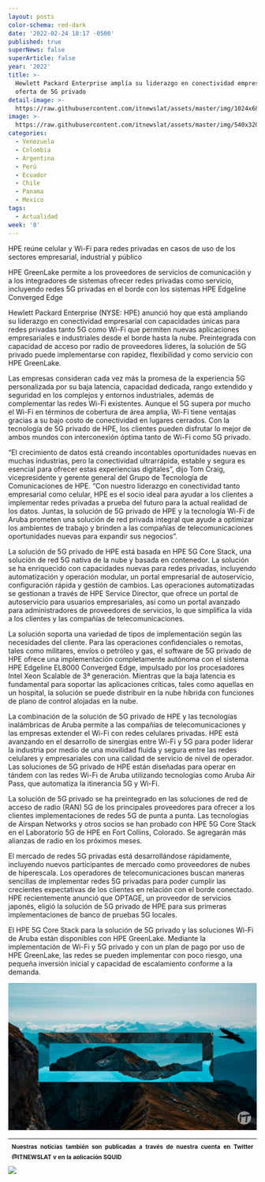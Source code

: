 ```yaml
---
layout: posts
color-schema: red-dark
date: '2022-02-24 18:17 -0500'
published: true
superNews: false
superArticle: false
year: '2022'
title: >-
  Hewlett Packard Enterprise amplía su liderazgo en conectividad empresarial con
  oferta de 5G privado
detail-image: >-
  https://raw.githubusercontent.com/itnewslat/assets/master/img/1024x680/nube-hpe-g.jpg
image: >-
  https://raw.githubusercontent.com/itnewslat/assets/master/img/540x320/nube-hpe-p.jpg
categories:
  - Venezuela
  - Colombia
  - Argentina
  - Perú
  - Ecuador
  - Chile
  - Panama
  - Mexico
tags:
  - Actualidad
week: '8'
---
```

HPE reúne celular y Wi-Fi para redes privadas en casos de uso de los sectores empresarial, industrial y público

HPE GreenLake permite a los proveedores de servicios de comunicación y a los integradores de sistemas ofrecer redes privadas como servicio, incluyendo redes 5G privadas en el borde con los sistemas HPE Edgeline Converged Edge

Hewlett Packard Enterprise (NYSE: HPE) anunció hoy que está ampliando su liderazgo en conectividad empresarial con capacidades únicas para redes privadas tanto 5G como Wi-Fi que permiten nuevas aplicaciones empresariales e industriales desde el borde hasta la nube. Preintegrada con capacidad de acceso por radio de proveedores líderes, la solución de 5G privado puede implementarse con rapidez, flexibilidad y como servicio con HPE GreenLake.
 
Las empresas consideran cada vez más la promesa de la experiencia 5G personalizada por su baja latencia, capacidad dedicada, rango extendido y seguridad en los complejos y entornos industriales, además de complementar las redes Wi-Fi existentes. Aunque el 5G supera por mucho el Wi-Fi en términos de cobertura de área amplia, Wi-Fi tiene ventajas gracias a su bajo costo de conectividad en lugares cerrados. Con la tecnología de 5G privado de HPE, los clientes pueden disfrutar lo mejor de ambos mundos con interconexión óptima tanto de Wi-Fi como 5G privado.
 
“El crecimiento de datos está creando incontables oportunidades nuevas en muchas industrias, pero la conectividad ultrarrápida, estable y segura es esencial para ofrecer estas experiencias digitales”, dijo Tom Craig, vicepresidente y gerente general del Grupo de Tecnología de Comunicaciones de HPE. “Con nuestro liderazgo en conectividad tanto empresarial como celular, HPE es el socio ideal para ayudar a los clientes a implementar redes privadas a prueba del futuro para la actual realidad de los datos. Juntas, la solución de 5G privado de HPE y la tecnología Wi-Fi de Aruba prometen una solución de red privada integral que ayude a optimizar los ambientes de trabajo y brinden a las compañías de telecomunicaciones oportunidades nuevas para expandir sus negocios”.   
 
La solución de 5G privado de HPE está basada en HPE 5G Core Stack, una solución de red 5G nativa de la nube y basada en contenedor. La solución se ha enriquecido con capacidades nuevas para redes privadas, incluyendo automatización y operación modular, un portal empresarial de autoservicio, configuración rápida y gestión de cambios. Las operaciones automatizadas se gestionan a través de HPE Service Director, que ofrece un portal de autoservicio para usuarios empresariales, así como un portal avanzado para administradores de proveedores de servicios, lo que simplifica la vida a los clientes y las compañías de telecomunicaciones.
 
La solución soporta una variedad de tipos de implementación según las necesidades del cliente. Para las operaciones confidenciales o remotas, tales como militares, envíos o petróleo y gas, el software de 5G privado de HPE ofrece una implementación completamente autónoma con el sistema HPE Edgeline EL8000 Converged Edge, impulsado por los procesadores Intel Xeon Scalable de 3ª generación. Mientras que la baja latencia es fundamental para soportar las aplicaciones críticas, tales como aquellas en un hospital, la solución se puede distribuir en la nube híbrida con funciones de plano de control alojadas en la nube.  
 
La combinación de la solución de 5G privado de HPE y las tecnologías inalámbricas de Aruba permite a las compañías de telecomunicaciones y las empresas extender el Wi-Fi con redes celulares privadas. HPE está avanzando en el desarrollo de sinergias entre Wi-Fi y 5G para poder liderar la industria por medio de una movilidad fluida y segura entre las redes celulares y empresariales con una calidad de servicio de nivel de operador. Las soluciones de 5G privado de HPE están diseñadas para operar en tándem con las redes Wi-Fi de Aruba utilizando tecnologías como Aruba Air Pass, que automatiza la itinerancia 5G y Wi-Fi.
 
La solución de 5G privado se ha preintegrado en las soluciones de red de acceso de radio (RAN) 5G de los principales proveedores para ofrecer a los clientes implementaciones de redes 5G de punta a punta. Las tecnologías de Airspan Networks y otros socios se han probado con HPE 5G Core Stack en el Laboratorio 5G de HPE en Fort Collins, Colorado. Se agregarán más alianzas de radio en los próximos meses.
 
El mercado de redes 5G privadas está desarrollándose rápidamente, incluyendo nuevos participantes de mercado como proveedores de nubes de hiperescala. Los operadores de telecomunicaciones buscan maneras sencillas de implementar redes 5G privadas para poder cumplir las crecientes expectativas de los clientes en relación con el borde conectado. HPE recientemente anunció que OPTAGE, un proveedor de servicios japonés, eligió la solución de 5G privado de HPE para sus primeras implementaciones de banco de pruebas 5G locales.  
 
El HPE 5G Core Stack para la solución de 5G privado y las soluciones Wi-Fi de Aruba están disponibles con HPE GreenLake. Mediante la implementación de Wi-Fi y 5G privado y con un plan de pago por uso de HPE GreenLake, las redes se pueden implementar con poco riesgo, una pequeña inversión inicial y capacidad de escalamiento conforme a la demanda.

![](https://raw.githubusercontent.com/itnewslat/assets/master/img/540x320/nube-hpe-p.jpg)

<table style="height: 42px;" width="569">
<tbody>
<tr>
<td style="text-align: justify;"><sub><strong>Nuestras noticias también son publicadas a través de nuestra cuenta en Twitter <a href="https://twitter.com/itnewslat?lang=es">@ITNEWSLAT</a> y en la aplicación <a href="https://squidapp.co/en/">SQUID</a></strong></sub></td>
</tr>
</tbody>
</table>

<img src="https://tracker.metricool.com/c3po.jpg?hash=56f88a41e39ab42c063cc51676587a04"/>